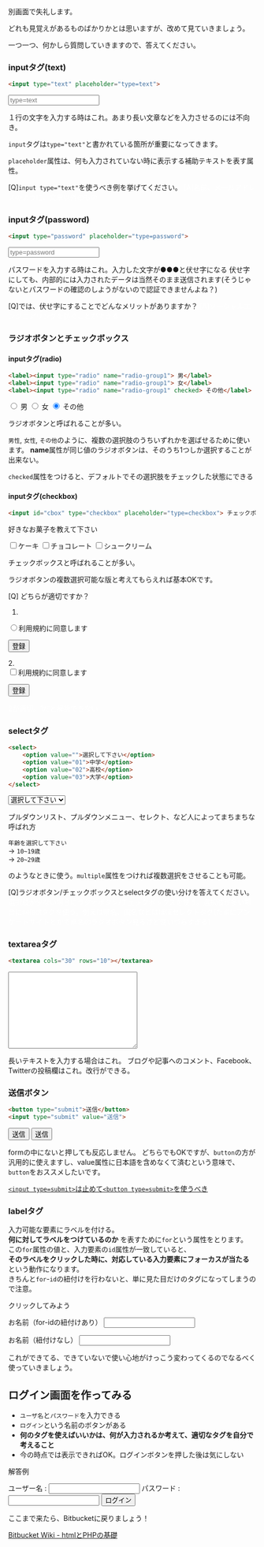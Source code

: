 別画面で失礼します。

どれも見覚えがあるものばかりかとは思いますが、改めて見ていきましょう。

一つ一つ、何かしら質問していきますので、答えてください。

### inputタグ(text)
```html
<input type="text" placeholder="type=text">
```

<input type="text" placeholder="type=text">

１行の文字を入力する時はこれ。あまり長い文章などを入力させるのには不向き。

`input`タグは`type="text"`と書かれている箇所が重要になってきます。

`placeholder`属性は、何も入力されていない時に表示する補助テキストを表す属性。

[Q]`input type="text"`を使うべき例を挙げてください。 <font color="white">[A]名前、メールアドレスのように、文章以外のもの</font>

### inputタグ(password)
```html
<input type="password" placeholder="type=password">
```

<input type="password" placeholder="type=password">

パスワードを入力する時はこれ。入力した文字が●●●と伏せ字になる
伏せ字にしても、内部的には入力されたデータは当然そのまま送信されます(そうじゃないとパスワードの確認のしようがないので認証できませんよね？)

[Q]では、伏せ字にすることでどんなメリットがありますか？ <font color="white">[A]ソーシャルエンジニアリングを防ぐことができる</font>

### ラジオボタンとチェックボックス

#### inputタグ(radio)
```html
<label><input type="radio" name="radio-group1"> 男</label>
<label><input type="radio" name="radio-group1"> 女</label>
<label><input type="radio" name="radio-group1" checked> その他</label>
```

<label><input type="radio" name="radio-group1"> 男</label>
<label><input type="radio" name="radio-group1"> 女</label>
<label><input type="radio" name="radio-group1" checked> その他</label>

ラジオボタンと呼ばれることが多い。

`男性`, `女性`, `その他`のように、複数の選択肢のうちいずれかを選ばせるために使います。
**name**属性が同じ値のラジオボタンは、そのうち1つしか選択することが出来ない。

`checked`属性をつけると、デフォルトでその選択肢をチェックした状態にできる


#### inputタグ(checkbox)
```html
<input id="cbox" type="checkbox" placeholder="type=checkbox"> チェックボックス
```

好きなお菓子を教えて下さい

<input id="cake" type="checkbox" placeholder="type=checkbox"><label for="cake">ケーキ</label>
<input id="chocolate" type="checkbox" placeholder="type=checkbox"><label for="chocolate">チョコレート</label>
<input id="creampuff" type="checkbox" placeholder="type=checkbox"><label for="creampuff">シュークリーム</label>

チェックボックスと呼ばれることが多い。

ラジオボタンの複数選択可能な版と考えてもらえれば基本OKです。

[Q] どちらが適切ですか？

1.
<div>
<input id="rbtn_agree" type="radio"><label for="rbtn_agree">利用規約に同意します</label>

<button type="button">登録</button>
</div>
2.
<div>
<input id="cbox_agree" type="checkbox"><label for="cbox_agree">利用規約に同意します</label>

<button type="button">登録</button>
</div>

<font color="white">2が適切。1だと解除できない</font>

### selectタグ
```html
<select>
    <option value="">選択して下さい</option>
    <option value="01">中学</option>
    <option value="02">高校</option>
    <option value="03">大学</option>
</select>
```

<select>
    <option value="">選択して下さい</option>
    <option value="01">中学</option>
    <option value="02">高校</option>
    <option value="03">大学</option>
</select>

プルダウンリスト、プルダウンメニュー、セレクト、など人によってまちまちな呼ばれ方

`年齢を選択して下さい`  
-> `10~19歳`  
-> `20~29歳`

のようなときに使う。`multiple`属性をつければ複数選択をさせることも可能。


[Q]ラジオボタン/チェックボックスとselectタグの使い分けを答えてください。
<font color="white">選択肢が少ない場合にラジオボタン/チェックボックスを使う。選択肢が多い場合にselectタグを使う。例えば県名、国名などはほぼセレクトタグ(たまにアンケートサイトとかで県名のラジオボタン見るけど使いづらすぎる)</font>

### textareaタグ
```html
<textarea cols="30" rows="10"></textarea>
```

<textarea cols="30" rows="10"></textarea>

長いテキストを入力する場合はこれ。
ブログや記事へのコメント、Facebook、Twitterの投稿欄はこれ。改行ができる。

### 送信ボタン
```html
<button type="submit">送信</button>
<input type="submit" value="送信">
```

<button type="submit">送信</button>
<input type="submit" value="送信">

formの中にないと押しても反応しません。
どちらでもOKですが、`button`の方が汎用的に使えますし、value属性に日本語を含めなくて済むという意味で、`button`をおススメしたいです。

[`<input type=submit>`は止めて`<button type=submit>`を使うべき](http://qiita.com/irxground/items/c8537d30e9760c5b3e5c)


### labelタグ
入力可能な要素にラベルを付ける。  
**何に対してラベルをつけているのか** を表すために`for`という属性をとります。  
この`for`属性の値と、入力要素の`id`属性が一致していると、  
**そのラベルをクリックした時に、対応している入力要素にフォーカスが当たる** という動作になります。  
きちんと`for`-`id`の紐付けを行わないと、単に見た目だけのタグになってしまうので注意。

クリックしてみよう

<label for="form-name">お名前（for-idの紐付けあり）</label>
<input type="text" id="form-name" name="name">

<label>お名前（紐付けなし）</label>
<input type="text" name="name">

これができてる、できていないで使い心地がけっこう変わってくるのでなるべく使っていきましょう。

## ログイン画面を作ってみる
- `ユーザ名`と`パスワード`を入力できる
- `ログイン`という名前のボタンがある
- **何のタグを使えばいいかは、何が入力されるか考えて、適切なタグを自分で考えること**
- 今の時点では表示できればOK。ログインボタンを押した後は気にしない

解答例

<label for="username">ユーザー名 : </label><input id="username" type="text">
<label for="password">パスワード : </label><input id="password" type="password">
<button type="submit">ログイン</button>

ここまで来たら、Bitbucketに戻りましょう！

[Bitbucket Wiki - htmlとPHPの基礎](https://bitbucket.org/hameesys/2016-training/wiki/html-and-php)